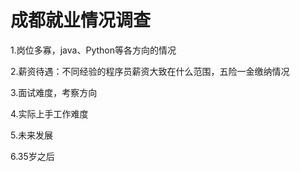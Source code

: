 # 成都就业情况调查

1.岗位多寡，java、Python等各方向的情况

2.薪资待遇：不同经验的程序员薪资大致在什么范围，五险一金缴纳情况

3.面试难度，考察方向

4.实际上手工作难度

5.未来发展

6.35岁之后